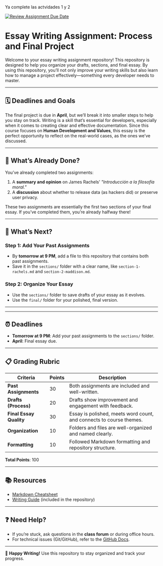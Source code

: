 Ya complete las actvidades 1 y 2

[![Review Assignment Due Date](https://classroom.github.com/assets/deadline-readme-button-22041afd0340ce965d47ae6ef1cefeee28c7c493a6346c4f15d667ab976d596c.svg)](https://classroom.github.com/a/Ey72L-oA)
# Essay Writing Assignment: Process and Final Project

Welcome to your essay writing assignment repository! This repository is designed 
to help you organize your drafts, sections, and final essay. By using this 
repository, you’ll not only improve your writing skills but also learn how 
to manage a project effectively—something every developer needs to master.

---

## 🗓️ **Deadlines and Goals**

The final project is due in **April**, but we’ll break it into smaller steps 
to help you stay on track. Writing is a skill that’s essential 
for developers, especially when it comes to creating clear and 
effective documentation. Since this course focuses on 
**Human Development and Values**, this essay is the perfect 
opportunity to reflect on the real-world cases, as the ones 
we’ve discussed.

---

## 📂 **What’s Already Done?**
You’ve already completed two assignments:  
1. A **summary and opinion** on James Rachels’ *"Introducción a la filosofía moral."*  
2. A **discussion** about whether to release data (as hackers did) or preserve user privacy.  

These two assignments are essentially the first two sections of 
your final essay. If you’ve completed them, you’re already halfway there!  

---

## 📝 **What’s Next?**
### Step 1: Add Your Past Assignments  
- By **tomorrow at 9 PM**, add a file to this repository that contains both past assignments.  
- Save it in the `sections/` folder with a clear name, like `section-1-rachels.md` and `section-2-maddison.md`.  

### Step 2: Organize Your Essay  
- Use the `sections/` folder to save drafts of your essay as it evolves.  
- Use the `final/` folder for your polished, final version.

---


---

## ⏰ **Deadlines**
- **Tomorrow at 9 PM**: Add your past assignments to the `sections/` folder.  
- **April**: Final essay due.  

---

## 📋 **Grading Rubric**
| **Criteria**               | **Points** | **Description**                                                                 |
|----------------------------|------------|---------------------------------------------------------------------------------|
| **Past Assignments**       | 30         | Both assignments are included and well-written.                                |
| **Drafts (Process)**       | 20         | Drafts show improvement and engagement with feedback.                          |
| **Final Essay Quality**    | 30         | Essay is polished, meets word count, and connects to course themes.            |
| **Organization**           | 10         | Folders and files are well-organized and named clearly.                        |
| **Formatting**             | 10         | Followed Markdown formatting and repository structure.                         |

**Total Points**: 100

---

## 📚 **Resources**
- [Markdown Cheatsheet](https://www.markdownguide.org/cheat-sheet/)  
- [Writing Guide](resources/writing-guide.md) (included in the repository)  

---

## ❓ **Need Help?**
- If you’re stuck, ask questions in the **class forum** or during office hours.  
- For technical issues (Git/GitHub), refer to the [GitHub Docs](https://docs.github.com/).  

---

🎯 **Happy Writing!** Use this repository to stay organized and track your progress.
